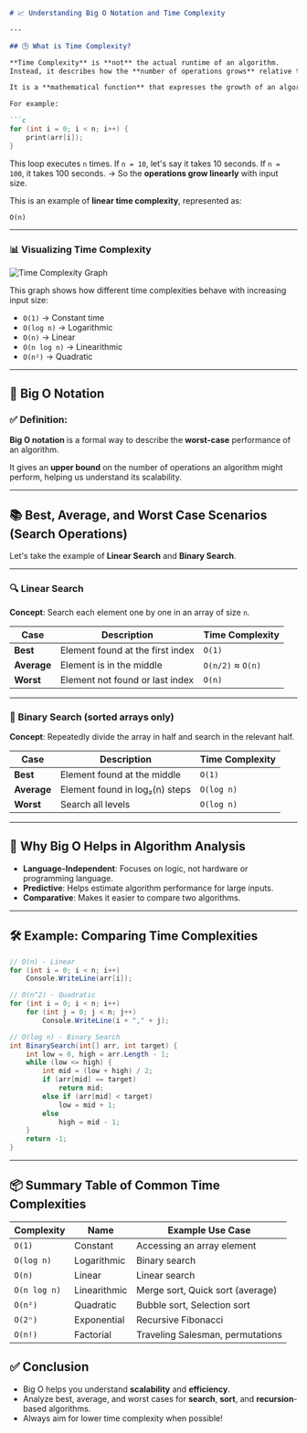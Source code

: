 ````markdown
# 📈 Understanding Big O Notation and Time Complexity

---

## 🕒 What is Time Complexity?

**Time Complexity** is **not** the actual runtime of an algorithm.  
Instead, it describes how the **number of operations grows** relative to the input size **n**.

It is a **mathematical function** that expresses the growth of an algorithm's steps with increasing input size.

For example:

```c
for (int i = 0; i < n; i++) {
    print(arr[i]);
}
````

This loop executes `n` times.
If `n = 10`, let's say it takes 10 seconds.
If `n = 100`, it takes 100 seconds.
→ So the **operations grow linearly** with input size.

This is an example of **linear time complexity**, represented as:

```
O(n)
```

---

### 📊 Visualizing Time Complexity

![Time Complexity Graph](https://github.com/user-attachments/assets/1f52754a-c671-4b6a-a26c-736943f3eba0)

This graph shows how different time complexities behave with increasing input size:

* `O(1)` → Constant time
* `O(log n)` → Logarithmic
* `O(n)` → Linear
* `O(n log n)` → Linearithmic
* `O(n²)` → Quadratic

---

## 🧮 Big O Notation

### ✅ Definition:

**Big O notation** is a formal way to describe the **worst-case** performance of an algorithm.

It gives an **upper bound** on the number of operations an algorithm might perform, helping us understand its scalability.

---

## 📚 Best, Average, and Worst Case Scenarios (Search Operations)

Let's take the example of **Linear Search** and **Binary Search**.

---

### 🔍 Linear Search

**Concept**: Search each element one by one in an array of size `n`.

| Case        | Description                      | Time Complexity   |
| ----------- | -------------------------------- | ----------------- |
| **Best**    | Element found at the first index | `O(1)`            |
| **Average** | Element is in the middle         | `O(n/2)` ≈ `O(n)` |
| **Worst**   | Element not found or last index  | `O(n)`            |

---

### 🔎 Binary Search (sorted arrays only)

**Concept**: Repeatedly divide the array in half and search in the relevant half.

| Case        | Description                    | Time Complexity |
| ----------- | ------------------------------ | --------------- |
| **Best**    | Element found at the middle    | `O(1)`          |
| **Average** | Element found in log₂(n) steps | `O(log n)`      |
| **Worst**   | Search all levels              | `O(log n)`      |

---

## 🧠 Why Big O Helps in Algorithm Analysis

* **Language-Independent**: Focuses on logic, not hardware or programming language.
* **Predictive**: Helps estimate algorithm performance for large inputs.
* **Comparative**: Makes it easier to compare two algorithms.

---

## 🛠 Example: Comparing Time Complexities

```csharp
// O(n) - Linear
for (int i = 0; i < n; i++)
    Console.WriteLine(arr[i]);

// O(n^2) - Quadratic
for (int i = 0; i < n; i++)
    for (int j = 0; j < n; j++)
        Console.WriteLine(i + "," + j);

// O(log n) - Binary Search
int BinarySearch(int[] arr, int target) {
    int low = 0, high = arr.Length - 1;
    while (low <= high) {
        int mid = (low + high) / 2;
        if (arr[mid] == target)
            return mid;
        else if (arr[mid] < target)
            low = mid + 1;
        else
            high = mid - 1;
    }
    return -1;
}
```

---

## 📦 Summary Table of Common Time Complexities

| Complexity   | Name         | Example Use Case                 |
| ------------ | ------------ | -------------------------------- |
| `O(1)`       | Constant     | Accessing an array element       |
| `O(log n)`   | Logarithmic  | Binary search                    |
| `O(n)`       | Linear       | Linear search                    |
| `O(n log n)` | Linearithmic | Merge sort, Quick sort (average) |
| `O(n²)`      | Quadratic    | Bubble sort, Selection sort      |
| `O(2ⁿ)`      | Exponential  | Recursive Fibonacci              |
| `O(n!)`      | Factorial    | Traveling Salesman, permutations |


## ✅ Conclusion

* Big O helps you understand **scalability** and **efficiency**.
* Analyze best, average, and worst cases for **search**, **sort**, and **recursion**-based algorithms.
* Always aim for lower time complexity when possible!

